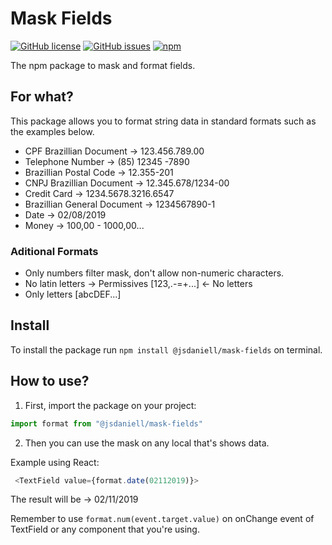 # Mask Fields

[![GitHub license](https://img.shields.io/github/license/jsdaniell/mask-fields)](https://github.com/jsdaniell/mask-fields/blob/master/LICENSE) [![GitHub issues](https://img.shields.io/github/issues/jsdaniell/mask-fields)](https://github.com/jsdaniell/mask-fields/issues)  [![npm](https://img.shields.io/badge/version-v2.0.2-blue)](https://www.npmjs.com/package/@jsdaniell/mask-fields)

The npm package to mask and format fields.

## For what?

This package allows you to format string data in standard formats such as the examples below.

* CPF Brazillian Document → 123.456.789.00
* Telephone Number → (85) 12345 -7890
* Brazillian Postal Code → 12.355-201
* CNPJ Brazillian Document → 12.345.678/1234-00
* Credit Card → 1234.5678.3216.6547
* Brazillian General Document → 1234567890-1
* Date → 02/08/2019
* Money → 100,00 - 1000,00...

### Aditional Formats

* Only numbers filter mask, don't allow non-numeric characters.
* No latin letters → Permissives [123,.-=+...] ← No letters
* Only letters [abcDEF...]


## Install
To install the package run `npm install @jsdaniell/mask-fields` on terminal.

## How to use?

1. First, import the package on your project:

```javascript
import format from "@jsdaniell/mask-fields"
```

2. Then you can use the mask on any local that's shows data.

Example using React:

```javascript
 <TextField value={format.date(02112019)}>
```

The result will be → 02/11/2019

Remember to use `format.num(event.target.value)` on onChange event of TextField or any component that you're using.
